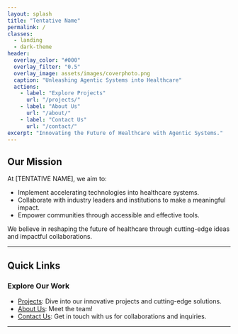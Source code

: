 ```yaml
---
layout: splash
title: "Tentative Name"
permalink: /
classes:
  - landing
  - dark-theme
header:
  overlay_color: "#000"
  overlay_filter: "0.5"
  overlay_image: assets/images/coverphoto.png
  caption: "Unleashing Agentic Systems into Healthcare"
  actions:
    - label: "Explore Projects"
      url: "/projects/"
    - label: "About Us"
      url: "/about/"
    - label: "Contact Us"
      url: "/contact/"
excerpt: "Innovating the Future of Healthcare with Agentic Systems."
---
```


## Our Mission

At [TENTATIVE NAME], we aim to:
- Implement accelerating technologies into healthcare systems.
- Collaborate with industry leaders and institutions to make a meaningful impact.
- Empower communities through accessible and effective tools.

We believe in reshaping the future of healthcare through cutting-edge ideas and impactful collaborations.

---

## Quick Links

### **Explore Our Work**
- [Projects](https://hassanasani.github.io/tentativename/projects/): Dive into our innovative projects and cutting-edge solutions.
- [About Us](https://hassanasani.github.io/tentativename/about/): Meet the team!
- [Contact Us](https://hassanasani.github.io/tentativename/contact/): Get in touch with us for collaborations and inquiries.

---

